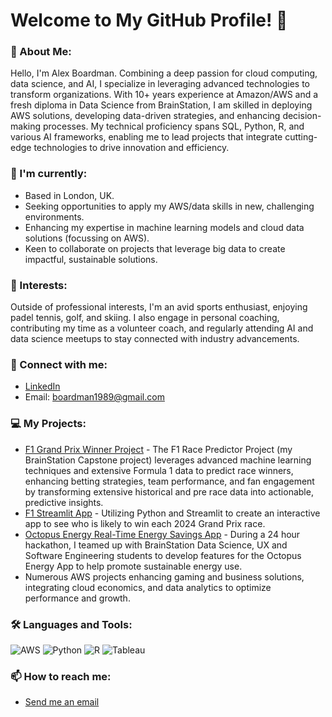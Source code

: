 # Welcome to My GitHub Profile! 🌅

### 💫 About Me:
Hello, I'm Alex Boardman. Combining a deep passion for cloud computing, data science, and AI, I specialize in leveraging advanced technologies to transform organizations. With 10+ years experience at Amazon/AWS and a fresh diploma in Data Science from BrainStation, I am skilled in deploying AWS solutions, developing data-driven strategies, and enhancing decision-making processes. My technical proficiency spans SQL, Python, R, and various AI frameworks, enabling me to lead projects that integrate cutting-edge technologies to drive innovation and efficiency.

### 🌱 I'm currently:
- Based in London, UK.
- Seeking opportunities to apply my AWS/data skills in new, challenging environments.
- Enhancing my expertise in machine learning models and cloud data solutions (focussing on AWS).
- Keen to collaborate on projects that leverage big data to create impactful, sustainable solutions.

### 🎹 Interests:
Outside of professional interests, I'm an avid sports enthusiast, enjoying padel tennis, golf, and skiing. I also engage in personal coaching, contributing my time as a volunteer coach, and regularly attending AI and data science meetups to stay connected with industry advancements.

### 🔗 Connect with me:
- [LinkedIn](https://www.linkedin.com/in/alexboardman/)
- Email: boardman1989@gmail.com

### 💻 My Projects:

-  [F1 Grand Prix Winner Project](#https://github.com/Aboard89/f1_race_predictor) - The F1 Race Predictor Project (my BrainStation Capstone project) leverages advanced machine learning techniques and extensive Formula 1 data to predict race winners, enhancing betting strategies, team performance, and fan engagement by transforming extensive historical and pre race data into actionable, predictive insights.
- [F1 Streamlit App](#https://github.com/Aboard89/F1_Streamlit_App) - Utilizing Python and Streamlit to create an interactive app to see who is likely to win each 2024 Grand Prix race.
- [Octopus Energy Real-Time Energy Savings App](#https://drive.google.com/file/d/1vsbu1SmvomaJEzHuaQZ9yIVozv-yw3sx/view?usp=sharing) - During a 24 hour hackathon, I teamed up with BrainStation Data Science, UX and Software Engineering students to develop features for the Octopus Energy App to help promote sustainable energy use.
- Numerous AWS projects enhancing gaming and business solutions, integrating cloud economics, and data analytics to optimize performance and growth.

### 🛠️ Languages and Tools:
![AWS](https://img.shields.io/badge/AWS-232F3E?style=for-the-badge&logo=amazonaws&logoColor=white)
![Python](https://img.shields.io/badge/Python-3776AB?style=for-the-badge&logo=python&logoColor=white)
![R](https://img.shields.io/badge/R-276DC3?style=for-the-badge&logo=r&logoColor=white)
![Tableau](https://img.shields.io/badge/Tableau-E97627?style=for-the-badge&logo=tableau&logoColor=white)


### 📫 How to reach me:
- [Send me an email](mailto:boardman1989@gmail.com)
